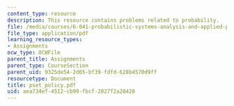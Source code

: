 ```yaml
---
content_type: resource
description: This resource contains problems related to probability.
file: /media/courses/6-041-probabilistic-systems-analysis-and-applied-probability-spring-2006/aea734ef4512cb99fbcf2827f2a20428_pset_policy.pdf
file_type: application/pdf
learning_resource_types:
- Assignments
ocw_type: OCWFile
parent_title: Assignments
parent_type: CourseSection
parent_uid: 9325de54-2d65-bf39-fdfd-628b4570d9ff
resourcetype: Document
title: pset_policy.pdf
uid: aea734ef-4512-cb99-fbcf-2827f2a20428
---
```

